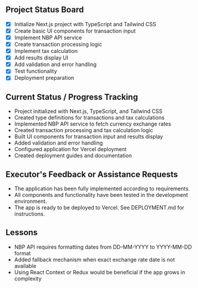 ## Project Status Board

- [x] Initialize Next.js project with TypeScript and Tailwind CSS
- [x] Create basic UI components for transaction input
- [x] Implement NBP API service
- [x] Create transaction processing logic
- [x] Implement tax calculation
- [x] Add results display UI
- [x] Add validation and error handling
- [x] Test functionality
- [x] Deployment preparation

## Current Status / Progress Tracking

- Project initialized with Next.js, TypeScript, and Tailwind CSS
- Created type definitions for transactions and tax calculations
- Implemented NBP API service to fetch currency exchange rates
- Created transaction processing and tax calculation logic
- Built UI components for transaction input and results display
- Added validation and error handling
- Configured application for Vercel deployment
- Created deployment guides and documentation

## Executor's Feedback or Assistance Requests

- The application has been fully implemented according to requirements.
- All components and functionality have been tested in the development environment.
- The app is ready to be deployed to Vercel. See DEPLOYMENT.md for instructions.

## Lessons

- NBP API requires formatting dates from DD-MM-YYYY to YYYY-MM-DD format
- Added fallback mechanism when exact exchange rate date is not available
- Using React Context or Redux would be beneficial if the app grows in complexity
